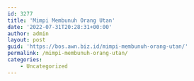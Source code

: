 ```yaml
---
id: 3277
title: 'Mimpi Membunuh Orang Utan'
date: '2022-07-31T20:28:31+00:00'
author: admin
layout: post
guid: 'https://bos.awn.biz.id/mimpi-membunuh-orang-utan/'
permalink: /mimpi-membunuh-orang-utan/
categories:
    - Uncategorized
---
```


